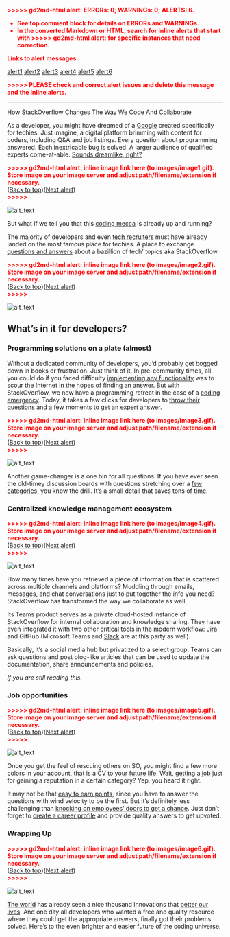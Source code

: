 <!-- Output copied to clipboard! -->

<!-----
NEW: Check the "Suppress top comment" option to remove this info from the output.

Conversion time: 1.769 seconds.


Using this Markdown file:

1. Paste this output into your source file.
2. See the notes and action items below regarding this conversion run.
3. Check the rendered output (headings, lists, code blocks, tables) for proper
   formatting and use a linkchecker before you publish this page.

Conversion notes:

* Docs to Markdown version 1.0β29
* Sun Apr 11 2021 02:24:37 GMT-0700 (PDT)
* Source doc: StackOverflow#1
* This document has images: check for >>>>>  gd2md-html alert:  inline image link in generated source and store images to your server. NOTE: Images in exported zip file from Google Docs may not appear in  the same order as they do in your doc. Please check the images!

----->


<p style="color: red; font-weight: bold">>>>>>  gd2md-html alert:  ERRORs: 0; WARNINGs: 0; ALERTS: 6.</p>
<ul style="color: red; font-weight: bold"><li>See top comment block for details on ERRORs and WARNINGs. <li>In the converted Markdown or HTML, search for inline alerts that start with >>>>>  gd2md-html alert:  for specific instances that need correction.</ul>

<p style="color: red; font-weight: bold">Links to alert messages:</p><a href="#gdcalert1">alert1</a>
<a href="#gdcalert2">alert2</a>
<a href="#gdcalert3">alert3</a>
<a href="#gdcalert4">alert4</a>
<a href="#gdcalert5">alert5</a>
<a href="#gdcalert6">alert6</a>

<p style="color: red; font-weight: bold">>>>>> PLEASE check and correct alert issues and delete this message and the inline alerts.<hr></p>


How StackOverflow Changes The Way We Code And Collaborate

As a developer, you might have dreamed of a [Google](https://hackernoon.com/search?query=google) created specifically for techies. Just imagine, a digital platform brimming with content for coders, including Q&A and job listings. Every question about programming answered. Each inextricable bug is solved. A larger audience of qualified experts come-at-able. [Sounds dreamlike, right?](https://hackernoon.com/key-takeaways-from-jeff-atwoods-ama-on-hackernoon-78abc7501530) 



<p id="gdcalert1" ><span style="color: red; font-weight: bold">>>>>>  gd2md-html alert: inline image link here (to images/image1.gif). Store image on your image server and adjust path/filename/extension if necessary. </span><br>(<a href="#">Back to top</a>)(<a href="#gdcalert2">Next alert</a>)<br><span style="color: red; font-weight: bold">>>>>> </span></p>


![alt_text](images/image1.gif "image_tooltip")


But what if we tell you that this [coding mecca](https://hackernoon.com/tagged/coding) is already up and running?

The majority of developers and even [tech recruiters](https://hackernoon.com/tagged/recruiting) must have already landed on the most famous place for techies. A place to exchange [questions and answers](https://hackernoon.com/160-data-science-interview-questions-415s3y2a) about a bazillion of tech' topics aka StackOverflow.



<p id="gdcalert2" ><span style="color: red; font-weight: bold">>>>>>  gd2md-html alert: inline image link here (to images/image2.gif). Store image on your image server and adjust path/filename/extension if necessary. </span><br>(<a href="#">Back to top</a>)(<a href="#gdcalert3">Next alert</a>)<br><span style="color: red; font-weight: bold">>>>>> </span></p>


![alt_text](images/image2.gif "image_tooltip")



## What’s in it for developers?


### Programming solutions on a plate (almost)

Without a dedicated community of developers, you’d probably get bogged down in books or frustration. Just think of it. In pre-community times, all you could do if you faced difficulty [implementing any functionality](https://hackernoon.com/should-you-watch-tutorials-to-become-a-programmer-jy743yvx) was to scour the Internet in the hopes of finding an answer. But with StackOverflow, we now have a programming retreat in the case of a [coding emergency](https://hackernoon.com/how-to-approach-a-technical-challenge-to-get-100percent-and-be-hired-xg2i32wj). Today, it takes a few clicks for developers to [throw their questions](https://hackernoon.com/tagged/tutorial) and a few moments to get an [expert answer](https://hackernoon.com/hands-on-ipld-tutorial-in-golang-hk122awm). 



<p id="gdcalert3" ><span style="color: red; font-weight: bold">>>>>>  gd2md-html alert: inline image link here (to images/image3.gif). Store image on your image server and adjust path/filename/extension if necessary. </span><br>(<a href="#">Back to top</a>)(<a href="#gdcalert4">Next alert</a>)<br><span style="color: red; font-weight: bold">>>>>> </span></p>


![alt_text](images/image3.gif "image_tooltip")


Another game-changer is a one bin for all questions. If you have ever seen the old-timey discussion boards with questions stretching over a [few categories](https://hackernoon.com/3-top-resources-to-learn-about-apache-kafka-1e3832xp), you know the drill. It’s a small detail that saves tons of time.


### Centralized knowledge management ecosystem



<p id="gdcalert4" ><span style="color: red; font-weight: bold">>>>>>  gd2md-html alert: inline image link here (to images/image4.gif). Store image on your image server and adjust path/filename/extension if necessary. </span><br>(<a href="#">Back to top</a>)(<a href="#gdcalert5">Next alert</a>)<br><span style="color: red; font-weight: bold">>>>>> </span></p>


![alt_text](images/image4.gif "image_tooltip")


How many times have you retrieved a piece of information that is scattered across multiple channels and platforms? Muddling through emails, messages, and chat conversations just to put together the info you need? StackOverflow has transformed the way we collaborate as well.

Its Teams product serves as a private cloud-hosted instance of StackOverflow for internal collaboration and knowledge sharing. They have even integrated it with two other critical tools in the modern workflow: [Jira](https://hackernoon.com/how-to-run-light-weight-scrum-in-jira-advice-from-a-former-amazon-engineering-manager-8x523u4u) and GitHub (Microsoft Teams and [Slack](https://hackernoon.com/tagged/slack) are at this party as well).

Basically, it’s a social media hub but privatized to a select group. Teams can ask questions and post blog-like articles that can be used to update the documentation, share announcements and policies.

_If you are still reading this._


### Job opportunities



<p id="gdcalert5" ><span style="color: red; font-weight: bold">>>>>>  gd2md-html alert: inline image link here (to images/image5.gif). Store image on your image server and adjust path/filename/extension if necessary. </span><br>(<a href="#">Back to top</a>)(<a href="#gdcalert6">Next alert</a>)<br><span style="color: red; font-weight: bold">>>>>> </span></p>


![alt_text](images/image5.gif "image_tooltip")


Once you get the feel of rescuing others on SO, you might find a few more colors in your account, that is a CV to [your future life](https://hackernoon.com/tagged/remote). Wait, [getting a job](https://hackernoon.com/how-i-used-stack-overflow-github-to-get-dream-job-before-19-without-degree-8cb5184e2bec) just for gaining a reputation in a certain category? Yep, you heard it right. 

It may not be that [easy to earn points](https://hackernoon.com/automating-task-estimating-process-in-jira-953q3uce), since you have to answer the questions with wind velocity to be the first. But it’s definitely less challenging than [knocking on employees’ doors to get a chance](https://hackernoon.com/7-recruiting-lessons-that-you-can-learn-from-santa-zyz34un). Just don’t forget to [create a career profile](https://hackernoon.com/optimizing-your-talent-acquisition-in-2021-part-1-732h331q) and provide quality answers to get upvoted.


### Wrapping Up



<p id="gdcalert6" ><span style="color: red; font-weight: bold">>>>>>  gd2md-html alert: inline image link here (to images/image6.gif). Store image on your image server and adjust path/filename/extension if necessary. </span><br>(<a href="#">Back to top</a>)(<a href="#gdcalert7">Next alert</a>)<br><span style="color: red; font-weight: bold">>>>>> </span></p>


![alt_text](images/image6.gif "image_tooltip")


[The world](https://hackernoon.com/top-32-jira-alternatives-for-agile-project-management-teams-bv173ym3) has already seen a nice thousand innovations that [better our lives](https://hackernoon.com/12-ways-in-which-slack-can-enhance-your-teams-remote-work-culture-9c4y3313). And one day all developers who wanted a free and quality resource where they could get the appropriate answers, finally got their problems solved. Here’s to the even brighter and easier future of the coding universe.
